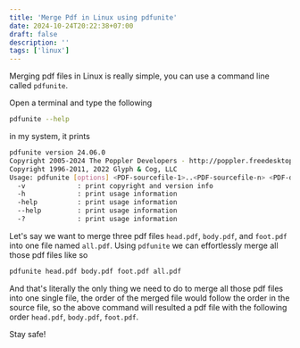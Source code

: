 ```yaml
---
title: 'Merge Pdf in Linux using pdfunite'
date: 2024-10-24T20:22:38+07:00
draft: false
description: ''
tags: ['linux']
---
```


Merging pdf files in Linux is really simple, you can use a
command line called `pdfunite`.

Open a terminal and type the following

```bash
pdfunite --help
```

in my system, it prints

```bash
pdfunite version 24.06.0
Copyright 2005-2024 The Poppler Developers - http://poppler.freedesktop.org
Copyright 1996-2011, 2022 Glyph & Cog, LLC
Usage: pdfunite [options] <PDF-sourcefile-1>..<PDF-sourcefile-n> <PDF-destfile>
  -v             : print copyright and version info
  -h             : print usage information
  -help          : print usage information
  --help         : print usage information
  -?             : print usage information
```

Let's say we want to merge three pdf files `head.pdf`, `body.pdf`, and `foot.pdf` into
one file named `all.pdf`. Using `pdfunite` we can effortlessly merge all those pdf
files like so

```bash
pdfunite head.pdf body.pdf foot.pdf all.pdf
```

And that's literally the only thing we need to do to merge all those pdf files 
into one single file, the order of the merged file would follow the order in the
source file, so the above command will resulted a pdf file with the following
order `head.pdf`, `body.pdf`, `foot.pdf`.

Stay safe!

